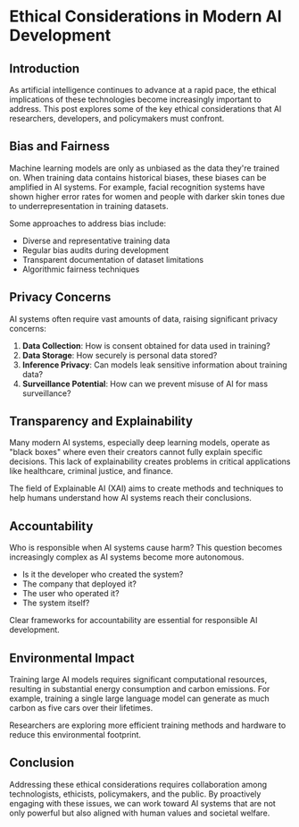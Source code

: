 # Ethical Considerations in Modern AI Development

## Introduction

As artificial intelligence continues to advance at a rapid pace, the ethical implications of these technologies become increasingly important to address. This post explores some of the key ethical considerations that AI researchers, developers, and policymakers must confront.

## Bias and Fairness

Machine learning models are only as unbiased as the data they're trained on. When training data contains historical biases, these biases can be amplified in AI systems. For example, facial recognition systems have shown higher error rates for women and people with darker skin tones due to underrepresentation in training datasets.

Some approaches to address bias include:

- Diverse and representative training data
- Regular bias audits during development
- Transparent documentation of dataset limitations
- Algorithmic fairness techniques

## Privacy Concerns

AI systems often require vast amounts of data, raising significant privacy concerns:

1. **Data Collection**: How is consent obtained for data used in training?
2. **Data Storage**: How securely is personal data stored?
3. **Inference Privacy**: Can models leak sensitive information about training data?
4. **Surveillance Potential**: How can we prevent misuse of AI for mass surveillance?

## Transparency and Explainability

Many modern AI systems, especially deep learning models, operate as "black boxes" where even their creators cannot fully explain specific decisions. This lack of explainability creates problems in critical applications like healthcare, criminal justice, and finance.

The field of Explainable AI (XAI) aims to create methods and techniques to help humans understand how AI systems reach their conclusions.

## Accountability

Who is responsible when AI systems cause harm? This question becomes increasingly complex as AI systems become more autonomous.

- Is it the developer who created the system?
- The company that deployed it?
- The user who operated it?
- The system itself?

Clear frameworks for accountability are essential for responsible AI development.

## Environmental Impact

Training large AI models requires significant computational resources, resulting in substantial energy consumption and carbon emissions. For example, training a single large language model can generate as much carbon as five cars over their lifetimes.

Researchers are exploring more efficient training methods and hardware to reduce this environmental footprint.

## Conclusion

Addressing these ethical considerations requires collaboration among technologists, ethicists, policymakers, and the public. By proactively engaging with these issues, we can work toward AI systems that are not only powerful but also aligned with human values and societal welfare.
